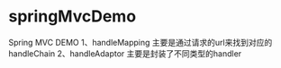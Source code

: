 # springMvcDemo
Spring MVC DEMO
1、handleMapping 主要是通过请求的url来找到对应的handleChain
2、handleAdaptor 主要是封装了不同类型的handler
